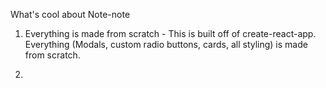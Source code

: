 What's cool about Note-note

1) Everything is made from scratch - This is built off of create-react-app. Everything (Modals, custom radio buttons, cards, all styling) is made from scratch.

2) 
